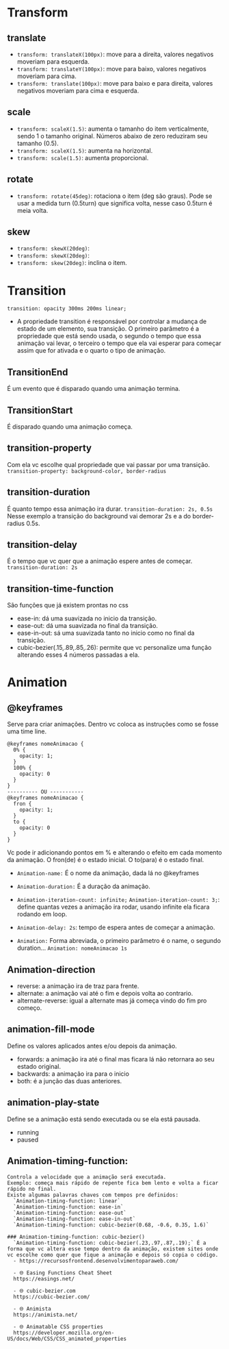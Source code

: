 
# Transform
  ## translate
  - `transform: translateX(100px)`: move para a direita, valores negativos moveriam para esquerda.
  - `transform: translateY(100px)`: move para baixo, valores negativos moveriam para cima.
  - `transform: translate(100px)`: move para baixo e para direita, valores negativos moveriam para cima e esquerda.

  ## scale
  - `transform: scaleX(1.5)`: aumenta o tamanho do item verticalmente, sendo 1 o tamanho original. Números abaixo de zero reduziram seu tamanho (0.5).
  - `transform: scaleX(1.5)`: aumenta na horizontal.
  - `transform: scale(1.5)`: aumenta proporcional.

  ## rotate
  - `transform: rotate(45deg)`: rotaciona o item (deg são graus). Pode se usar a medida turn (0.5turn) que significa volta, nesse caso 0.5turn é meia volta.

  ## skew
  - `transform: skewX(20deg)`:
  - `transform: skewX(20deg)`:
  - `transform: skew(20deg)`: 
    inclina o item. 



# Transition

  ```
  transition: opacity 300ms 200ms linear;
  ```

  - A propriedade transition é responsável por controlar a mudança de estado de um elemento, sua transição.
  O primeiro parâmetro é a propriedade que está sendo usada, o segundo o tempo que essa animação vai levar, o terceiro o tempo que ela vai esperar para começar assim que for ativada e o quarto o tipo de animação.


  ## TransitionEnd
  É um evento que é disparado quando uma animação termina.

  ## TransitionStart
  É disparado quando uma animação começa.

  ## transition-property
  Com ela vc escolhe qual propriedade que vai passar por uma transição.
  `transition-property: background-color, border-radius`

  ## transition-duration
  É quanto tempo essa animação ira durar.
  `transition-duration: 2s, 0.5s`
    Nesse exemplo a transição do background vai demorar 2s e a do border-radius 0.5s.
  
  ## transition-delay
  É o tempo que vc quer que a animação espere antes de começar.
  `transition-duration: 2s`

  ## transition-time-function
  São funções que já existem prontas no css
  - ease-in: dá uma suavizada no inicio da transição.
  - ease-out: dá uma suavizada no final da transição.
  - ease-in-out: sá uma suavizada tanto no inicio como no final da transição.
  - cubic-bezier(.15,.89,.85,.26): permite que vc personalize uma função alterando esses 4 números passadas a ela.

# Animation
  ## @keyframes
  Serve para criar animações.
  Dentro vc coloca as instruções como se fosse uma time line.

  ```
  @keyframes nomeAnimacao {
    0% {
      opacity: 1;
    }
    100% {
      opacity: 0
    }
  }
  ---------- OU -----------
  @keyframes nomeAnimacao {
    fron {
      opacity: 1;
    }
    to {
      opacity: 0
    }
  }
  ```

  Vc pode ir adicionando pontos em % e alterando o efeito em cada momento da animação.
  O fron(de) é o estado inicial.
  O to(para) é o estado final.

  - `Animation-name:` É o nome da animação, dada lá no @keyframes
  - `Animation-duration:` É a duração da animação. 
  - `Animation-iteration-count: infinite;`
    `Animation-iteration-count: 3;`: define quantas vezes a animação ira rodar, usando infinite ela ficara rodando em loop.

  - `Animation-delay: 2s`: tempo de espera antes de começar a animação.
  

  - `Animation:` Forma abreviada, o primeiro parâmetro é o name, o segundo duration...
  `Animation: nomeAnimacao 1s`

  ## Animation-direction
  - reverse: a animação ira de traz para frente.
  - alternate: a animação vai até o fim e depois volta ao contrario.
  - alternate-reverse: igual a alternate mas já começa vindo do fim pro começo.

  ## animation-fill-mode
  Define os valores aplicados antes e/ou depois da animação.
  - forwards: a animação ira até o final mas ficara lá não retornara ao seu estado original.
  - backwards: a animação ira para o inicio
  - both: é a junção das duas anteriores.

  ## animation-play-state
  Define se a animação está sendo executada ou se ela está pausada.
  - running
  - paused

  ## Animation-timing-function:
    Controla a velocidade que a animação será executada.
    Exemplo: começa mais rápido de repente fica bem lento e volta a ficar rápido no final.
    Existe algumas palavras chaves com tempos pre definidos:
      `Animation-timing-function: linear`
      `Animation-timing-function: ease-in`
      `Animation-timing-function: ease-out`
      `Animation-timing-function: ease-in-out`
      `Animation-timing-function: cubic-bezier(0.68, -0.6, 0.35, 1.6)`
  
    ### Animation-timing-function: cubic-bezier()
      `Animation-timing-function: cubic-bezier(.23,.97,.87,.19);` É a forma que vc altera esse tempo dentro da animação, existem sites onde vc escolhe como quer que fique a animação e depois só copia o código.
      - https://recursosfrontend.desenvolvimentoparaweb.com/

      - 🌐 Easing Functions Cheat Sheet
      https://easings.net/

      - 🌐 cubic-bezier.com
      https://cubic-bezier.com/

      - 🌐 Animista
      https://animista.net/

      - 🌐 Animatable CSS properties
      https://developer.mozilla.org/en-US/docs/Web/CSS/CSS_animated_properties




